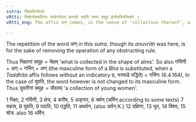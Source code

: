 ```yaml
---
sutra: भिक्षादिभ्योऽण्
vRtti: भिक्षेत्येवमादिभ्यः शब्देभ्योऽण् प्रत्ययो भवति तस्य समूह इत्येतस्मिन्विषये ॥
vRtti_eng: The affix अण् comes, in the sense of 'collection thereof', after the words '_bhiksha_' &c.

---
```

The repetition of the word अण् in this _sutra_, though its _anuvritti_ was here, is for the sake of removing the operation of any obstructing rule.

Thus भिक्षाणां समूहः = भैक्षम् 'what is collected in the shape of alms'. So also गर्भिणी + अण् = गर्भिण् + अण् (the masculine form of a _Bha_ is substituted, when a _Taddhita_ affix follows without an indicatory ढ, भस्याढे तद्धिते) = गर्भिणः (6.4.164), In the case of युवति, the word however is not changed to its masculine form. Thus युवतीनां समूहः = यौवतम् 'a collection of young women'.

1 भिक्षा, 2 गर्भिणी, 3 क्षेत्र, 4 करीष, 5 अङ्गार, 6 चर्मन् (चर्मिन् according to some texts) 7 सहस्र, 8 युवति, 9 पदाति, 10 पद्धति, 11 अथर्वन, (also अर्वन् K.) 12 दक्षिणा, 13 भूत, 14 विषय, 15 श्रोत्र. also 16 धर्मिन्